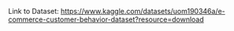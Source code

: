 Link to Dataset: https://www.kaggle.com/datasets/uom190346a/e-commerce-customer-behavior-dataset?resource=download